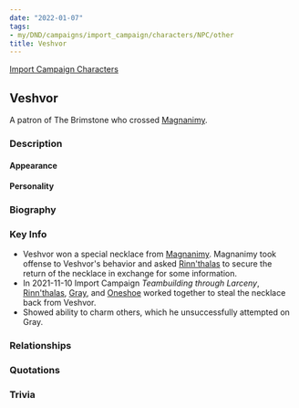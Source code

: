 ```yaml
---
date: "2022-01-07"
tags:
- my/DND/campaigns/import_campaign/characters/NPC/other
title: Veshvor
---
```


[Import Campaign Characters](/dnd/characters/)

## Veshvor

A patron of The Brimstone who crossed [Magnanimy](/dnd/characters/npcs/magnanimy/).

### Description

#### Appearance

#### Personality

### Biography

### Key Info

- Veshvor won a special necklace from [Magnanimy](/dnd/characters/npcs/magnanimy/). Magnanimy took offense to Veshvor's behavior and asked [Rinn'thalas](/dnd/characters/rinnthalas-liadon/) to secure the return of the necklace in exchange for some information.
- In 2021-11-10 Import Campaign *Teambuilding through Larceny*, [Rinn'thalas](/dnd/characters/rinnthalas-liadon/), [Gray](/dnd/characters/haeltin-var-astora/), and [Oneshoe](/dnd/characters/oneshoe/) worked together to steal the necklace back from Veshvor.
- Showed ability to charm others, which he unsuccessfully attempted on Gray.

### Relationships

### Quotations

### Trivia
